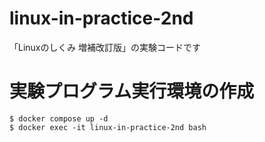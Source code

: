 # linux-in-practice-2nd

「Linuxのしくみ 増補改訂版」の実験コードです

# 実験プログラム実行環境の作成

```console
$ docker compose up -d
$ docker exec -it linux-in-practice-2nd bash
```
